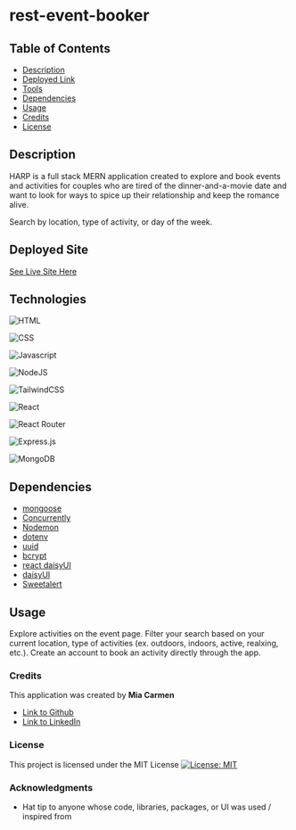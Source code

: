 # rest-event-booker

## Table of Contents

- [Description](#description)
- [Deployed Link](#deployed)
- [Tools](#tools)
- [Dependencies](#dependencies)
- [Usage](#usage)
- [Credits](#credits)
- [License](#license)

## Description

HARP is a full stack MERN application created to explore and book events and activities for couples who are tired of the dinner-and-a-movie date and want to look for ways to spice up their relationship and keep the romance alive. 

Search by location, type of activity, or day of the week. 

## Deployed Site

[See Live Site Here]()

## Technologies

![HTML](https://img.shields.io/badge/HTML5-E34F26?style=for-the-badge&logo=html5&logoColor=white)

![CSS](https://img.shields.io/badge/CSS3-1572B6?style=for-the-badge&logo=css3&logoColor=white)

![Javascript](https://img.shields.io/badge/JavaScript-323330?style=for-the-badge&logo=javascript&logoColor=F7DF1E) 

![NodeJS](https://img.shields.io/badge/node.js-6DA55F?style=for-the-badge&logo=node.js&logoColor=white) 

![TailwindCSS](https://img.shields.io/badge/Tailwind_CSS-38B2AC?style=for-the-badge&logo=tailwind-css&logoColor=white)

![React](https://img.shields.io/badge/react-%2320232a.svg?style=for-the-badge&logo=react&logoColor=%2361DAFB)

![React Router](https://img.shields.io/badge/React_Router-CA4245?style=for-the-badge&logo=react-router&logoColor=white) 

<!-- ![Redux](https://img.shields.io/badge/Redux-593D88?style=for-the-badge&logo=redux&logoColor=white) -->

![Express.js](https://img.shields.io/badge/express.js-%23404d59.svg?style=for-the-badge&logo=express&logoColor=%2361DAFB) 

![MongoDB](https://img.shields.io/badge/MongoDB-%234ea94b.svg?style=for-the-badge&logo=mongodb&logoColor=white)


## Dependencies
- [mongoose](https://www.npmjs.com/package/mongoose)
- [Concurrently](https://www.npmjs.com/package/concurrently)
- [Nodemon](https://www.npmjs.com/package/nodemon)
- [dotenv](https://www.npmjs.com/package/dotenv)
- [uuid](https://www.npmjs.com/package/uuid)
- [bcrypt](https://www.npmjs.com/package/bcrypt)
- [react daisyUI](https://react.daisyui.com/?path=/story/welcome--page)
- [daisyUI](https://daisyui.com/)
- [Sweetalert](https://www.npmjs.com/package/sweetalert)


## Usage

Explore activities on the event page. Filter your search based on your current location, type of activities (ex. outdoors, indoors, active, realxing, etc.). Create an account to book an activity directly through the app.

### Credits

This application was created by **Mia Carmen**

- [Link to Github](https://github.com/Miacarmen)
- [Link to LinkedIn](https://www.linkedin.com/in/mia-carmen-7750a6b8/)

### License

This project is licensed under the MIT License
[![License: MIT](https://img.shields.io/badge/License-MIT-blue.svg)](https://opensource.org/licenses/MIT)

### Acknowledgments

- Hat tip to anyone whose code, libraries, packages, or UI was used / inspired from

